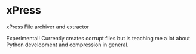 # xPress
xPress File archiver and extractor

Experimental! Currently creates corrupt files but is teaching me a lot about Python development and compression in general. 
